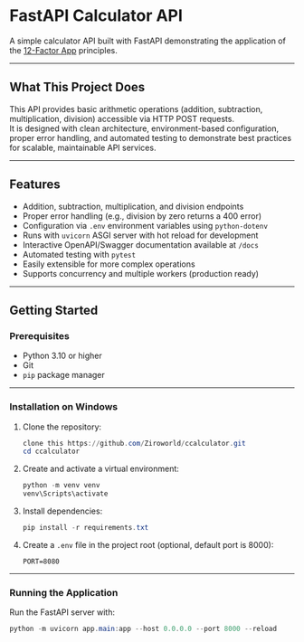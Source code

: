 # FastAPI Calculator API

A simple calculator API built with FastAPI demonstrating the application of the [12-Factor App](https://12factor.net/) principles.

---

## What This Project Does

This API provides basic arithmetic operations (addition, subtraction, multiplication, division) accessible via HTTP POST requests.  
It is designed with clean architecture, environment-based configuration, proper error handling, and automated testing to demonstrate best practices for scalable, maintainable API services.

---

## Features

- Addition, subtraction, multiplication, and division endpoints  
- Proper error handling (e.g., division by zero returns a 400 error)  
- Configuration via `.env` environment variables using `python-dotenv`  
- Runs with `uvicorn` ASGI server with hot reload for development  
- Interactive OpenAPI/Swagger documentation available at `/docs`  
- Automated testing with `pytest`  
- Easily extensible for more complex operations  
- Supports concurrency and multiple workers (production ready)  

---

## Getting Started

### Prerequisites

- Python 3.10 or higher  
- Git  
- `pip` package manager  

---

### Installation on Windows

1. Clone the repository:

    ```powershell
    clone this https://github.com/Ziroworld/ccalculator.git
    cd ccalculator
    ```

2. Create and activate a virtual environment:

    ```powershell
    python -m venv venv
    venv\Scripts\activate
    ```

3. Install dependencies:

    ```powershell
    pip install -r requirements.txt
    ```

4. Create a `.env` file in the project root (optional, default port is 8000):

    ```
    PORT=8080
    ```

---

### Running the Application

Run the FastAPI server with:

```powershell
python -m uvicorn app.main:app --host 0.0.0.0 --port 8000 --reload
